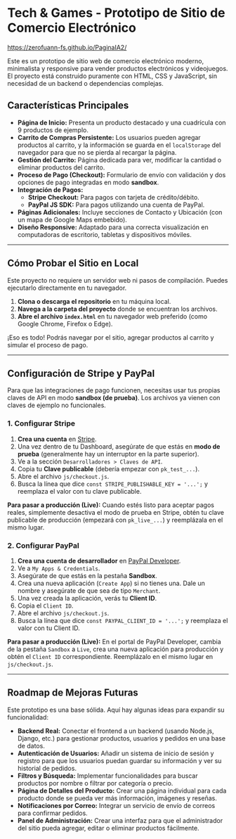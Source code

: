 # Tech & Games - Prototipo de Sitio de Comercio Electrónico
https://zerofuann-fs.github.io/PaginaIA2/


Este es un prototipo de sitio web de comercio electrónico moderno, minimalista y responsive para vender productos electrónicos y videojuegos. El proyecto está construido puramente con HTML, CSS y JavaScript, sin necesidad de un backend o dependencias complejas.

## Características Principales

- **Página de Inicio:** Presenta un producto destacado y una cuadrícula con 9 productos de ejemplo.
- **Carrito de Compras Persistente:** Los usuarios pueden agregar productos al carrito, y la información se guarda en el `localStorage` del navegador para que no se pierda al recargar la página.
- **Gestión del Carrito:** Página dedicada para ver, modificar la cantidad o eliminar productos del carrito.
- **Proceso de Pago (Checkout):** Formulario de envío con validación y dos opciones de pago integradas en modo **sandbox**.
- **Integración de Pagos:**
    - **Stripe Checkout:** Para pagos con tarjeta de crédito/débito.
    - **PayPal JS SDK:** Para pagos utilizando una cuenta de PayPal.
- **Páginas Adicionales:** Incluye secciones de Contacto y Ubicación (con un mapa de Google Maps embebido).
- **Diseño Responsive:** Adaptado para una correcta visualización en computadoras de escritorio, tabletas y dispositivos móviles.

---

## Cómo Probar el Sitio en Local

Este proyecto no requiere un servidor web ni pasos de compilación. Puedes ejecutarlo directamente en tu navegador.

1.  **Clona o descarga el repositorio** en tu máquina local.
2.  **Navega a la carpeta del proyecto** donde se encuentran los archivos.
3.  **Abre el archivo `index.html`** en tu navegador web preferido (como Google Chrome, Firefox o Edge).

¡Eso es todo! Podrás navegar por el sitio, agregar productos al carrito y simular el proceso de pago.

---

## Configuración de Stripe y PayPal

Para que las integraciones de pago funcionen, necesitas usar tus propias claves de API en modo **sandbox (de prueba)**. Los archivos ya vienen con claves de ejemplo no funcionales.

### 1. Configurar Stripe

1.  **Crea una cuenta** en [Stripe](https://dashboard.stripe.com/register).
2.  Una vez dentro de tu Dashboard, asegúrate de que estás en **modo de prueba** (generalmente hay un interruptor en la parte superior).
3.  Ve a la sección `Desarrolladores > Claves de API`.
4.  Copia tu **Clave publicable** (debería empezar con `pk_test_...`).
5.  Abre el archivo `js/checkout.js`.
6.  Busca la línea que dice `const STRIPE_PUBLISHABLE_KEY = '...';` y reemplaza el valor con tu clave publicable.

**Para pasar a producción (Live):** Cuando estés listo para aceptar pagos reales, simplemente desactiva el modo de prueba en Stripe, obtén tu clave publicable de producción (empezará con `pk_live_...`) y reemplázala en el mismo lugar.

### 2. Configurar PayPal

1.  **Crea una cuenta de desarrollador** en [PayPal Developer](https://developer.paypal.com/home/).
2.  Ve a `My Apps & Credentials`.
3.  Asegúrate de que estás en la pestaña **Sandbox**.
4.  Crea una nueva aplicación (`Create App`) si no tienes una. Dale un nombre y asegúrate de que sea de tipo `Merchant`.
5.  Una vez creada la aplicación, verás tu **Client ID**.
6.  Copia el `Client ID`.
7.  Abre el archivo `js/checkout.js`.
8.  Busca la línea que dice `const PAYPAL_CLIENT_ID = '...';` y reemplaza el valor con tu Client ID.

**Para pasar a producción (Live):** En el portal de PayPal Developer, cambia de la pestaña `Sandbox` a `Live`, crea una nueva aplicación para producción y obtén el `Client ID` correspondiente. Reemplázalo en el mismo lugar en `js/checkout.js`.

---

## Roadmap de Mejoras Futuras

Este prototipo es una base sólida. Aquí hay algunas ideas para expandir su funcionalidad:

- **Backend Real:** Conectar el frontend a un backend (usando Node.js, Django, etc.) para gestionar productos, usuarios y pedidos en una base de datos.
- **Autenticación de Usuarios:** Añadir un sistema de inicio de sesión y registro para que los usuarios puedan guardar su información y ver su historial de pedidos.
- **Filtros y Búsqueda:** Implementar funcionalidades para buscar productos por nombre o filtrar por categoría o precio.
- **Página de Detalles del Producto:** Crear una página individual para cada producto donde se pueda ver más información, imágenes y reseñas.
- **Notificaciones por Correo:** Integrar un servicio de envío de correos para confirmar pedidos.
- **Panel de Administración:** Crear una interfaz para que el administrador del sitio pueda agregar, editar o eliminar productos fácilmente.
